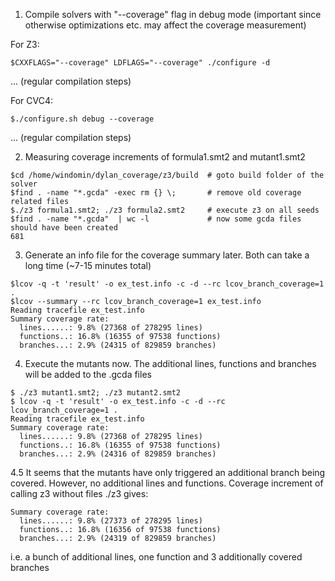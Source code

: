 1. Compile solvers with "--coverage" flag in debug mode (important since otherwise optimizations etc. may affect the coverage measurement)

For Z3:
```
$CXXFLAGS="--coverage" LDFLAGS="--coverage" ./configure -d
```
... (regular compilation steps)

For CVC4:
```
$./configure.sh debug --coverage
```
... (regular compilation steps)

2. Measuring coverage increments of formula1.smt2 and mutant1.smt2

```
$cd /home/windomin/dylan_coverage/z3/build  # goto build folder of the solver   
$find . -name "*.gcda" -exec rm {} \;       # remove old coverage related files  
$./z3 formula1.smt2; ./z3 formula2.smt2     # execute z3 on all seeds  
$find . -name "*.gcda"  | wc -l             # now some gcda files should have been created
681
```

3. Generate an info file for the coverage summary later.
Both can take a long time (~7-15 minutes total)

```
$lcov -q -t 'result' -o ex_test.info -c -d --rc lcov_branch_coverage=1 . 
$lcov --summary --rc lcov_branch_coverage=1 ex_test.info
Reading tracefile ex_test.info
Summary coverage rate:
  lines......: 9.8% (27368 of 278295 lines)
  functions..: 16.8% (16355 of 97538 functions)
  branches...: 2.9% (24315 of 829859 branches)
```
4. Execute the mutants now. The additional lines, functions and branches will be added to the .gcda files
```
$ ./z3 mutant1.smt2; ./z3 mutant2.smt2 
$ lcov -q -t 'result' -o ex_test.info -c -d --rc lcov_branch_coverage=1 . 
Reading tracefile ex_test.info
Summary coverage rate:
  lines......: 9.8% (27368 of 278295 lines)
  functions..: 16.8% (16355 of 97538 functions)
  branches...: 2.9% (24316 of 829859 branches)
```
4.5 It seems that the mutants have only triggered an additional branch being covered. However, no additional lines and functions. Coverage increment of calling z3 without files ./z3 gives:
```
Summary coverage rate:
  lines......: 9.8% (27373 of 278295 lines)
  functions..: 16.8% (16356 of 97538 functions)
  branches...: 2.9% (24319 of 829859 branches)
```
i.e. a bunch of additional lines, one function and 3 additionally covered branches 
